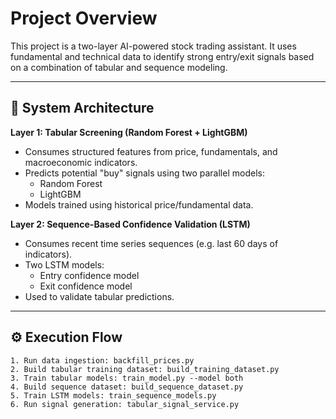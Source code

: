 # Project Overview

This project is a two-layer AI-powered stock trading assistant. It uses fundamental and technical data to identify strong entry/exit signals based on a combination of tabular and sequence modeling.

---

## 🧠 System Architecture

**Layer 1: Tabular Screening (Random Forest + LightGBM)**  
- Consumes structured features from price, fundamentals, and macroeconomic indicators.
- Predicts potential "buy" signals using two parallel models:  
  - Random Forest  
  - LightGBM  
- Models trained using historical price/fundamental data.

**Layer 2: Sequence-Based Confidence Validation (LSTM)**  
- Consumes recent time series sequences (e.g. last 60 days of indicators).
- Two LSTM models:  
  - Entry confidence model  
  - Exit confidence model  
- Used to validate tabular predictions.

---

## ⚙️ Execution Flow

```text
1. Run data ingestion: backfill_prices.py
2. Build tabular training dataset: build_training_dataset.py
3. Train tabular models: train_model.py --model both
4. Build sequence dataset: build_sequence_dataset.py
5. Train LSTM models: train_sequence_models.py
6. Run signal generation: tabular_signal_service.py
